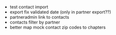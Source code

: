  - test contact import
 - export fix validated date (only in partner export??)
 - partneradmin link to contacts
 - contacts filter by partner
 - better map mock contact zip codes to chapters
